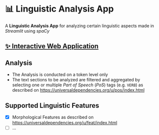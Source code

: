 # 📊 Linguistic Analysis App

A **Linguistic Analysis App** for analyzing certain linguistic aspects made in _Streamlit_ using _spaCy_

## [✨ Interactive Web Application](https://share.streamlit.io/schorfma/linguistic-analysis-app/main/linguistic_analysis.py)

## Analysis

* The Analysis is conducted on a token level only
* The text sections to be analyzed are filtered and aggregated by selecting one or multiple _Part of Speech_ (_PoS_) tags (e.g. `VERB`) as described on <https://universaldependencies.org/u/pos/index.html>


## Supported Linguistic Features

* [x] Morphological Features as described on <https://universaldependencies.org/u/feat/index.html>
* [ ] ...
